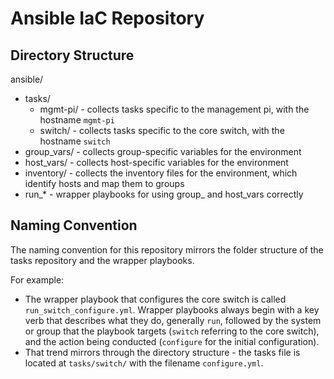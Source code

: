 # Ansible IaC Repository

## Directory Structure

ansible/
- tasks/
  - mgmt-pi/ - collects tasks specific to the management pi, with the hostname `mgmt-pi`
  - switch/ - collects tasks specific to the core switch, with the hostname `switch`
- group_vars/ - collects group-specific variables for the environment
- host_vars/ - collects host-specific variables for the environment
- inventory/ - collects the inventory files for the environment, which identify hosts and map them to groups
- run_* - wrapper playbooks for using group_ and host_vars correctly

## Naming Convention
The naming convention for this repository mirrors the folder structure of the tasks repository and the wrapper playbooks.

For example:
- The wrapper playbook that configures the core switch is called `run_switch_configure.yml`. Wrapper playbooks always begin with a key verb that describes what they do, generally `run`, followed by the system or group that the playbook targets (`switch` referring to the core switch), and the action being conducted (`configure` for the initial configuration).
- That trend mirrors through the directory structure - the tasks file is located at `tasks/switch/` with the filename `configure.yml`.
